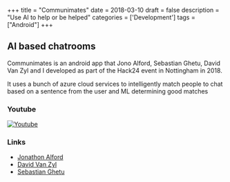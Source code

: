+++
title = "Communimates"
date = 2018-03-10
draft = false
description = "Use AI to help or be helped"
categories = ['Development']
tags = ["Android"]
+++

## AI based chatrooms

Communimates is an android app that Jono Alford, Sebastian Ghetu, David Van Zyl and I developed as part of the Hack24 event in Nottingham in 2018. 

It uses a bunch of azure cloud services to intelligently match people to chat based on a sentence from the user and ML determining good matches

### Youtube

[![Youtube](http://img.youtube.com/vi/bGU1Q54qHow/0.jpg)](http://www.youtube.com/watch?v=bGU1Q54qHow "CommuniMates Hack24")

### Links

- [Jonathon Alford](https://uk.linkedin.com/in/jonoalford)
- [David Van Zyl](https://davidvanzyl.io/)
- [Sebastian Ghetu](https://ghetu.net)
